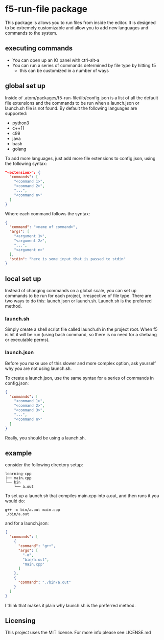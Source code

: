# f5-run-file package
This package is allows you to run files from inside the editor. It is designed to be extremely customizable and allow you to add new languages and commands to the system.

## executing commands
* You can open up an IO panel with ctrl-alt-a
* You can run a series of commands determined by file type by hitting f5
  * this can be customized in a number of ways

## global set up
Inside of .atom/packages/f5-run-file/lib/config.json is a list of all the default file extensions and the commands to be run when a launch.json or launch.sh file is not found. By default the following languages are supported:
* python3
* c++11
* c99
* java
* bash
* golang

To add more languages, just add more file extensions to config.json, using the following syntax:

```json
"<extension>": {
  "commands": [
    "<command 1>",
    "<command 2>",
    "...",
    "<command n>"
  ]
}
```

Where each command follows the syntax:

```json
{
  "command": "<name of command>",
  "args": [
    "<argument 1>",
    "<argument 2>",
    "...",
    "<argument n>"
  ],
  "stdin": "here is some input that is passed to stdin"
}
```

## local set up
Instead of changing commands on a global scale, you can set up commands to be run for each project, irrespective of file type. There are two ways to do this: launch.json or launch.sh. Launch.sh is the preferred method.

### launch.sh
Simply create a shell script file called launch.sh in the project root. When f5 is hit it will be run (using bash command, so there is no need for a shebang or executable perms).

### launch.json
Before you make use of this slower and more complex option, ask yourself why you are not using launch.sh.

To create a launch.json, use the same syntax for a series of commands in config.json:

```json
{
  "commands": [
    "<command 1>",
    "<command 2>",
    "<command 3>",
    "...",
    "<command n>"
  ]
}
```
Really, you should be using a launch.sh.


## example
consider the following directory setup:
```
learning-cpp
├── main.cpp
└── bin
    └── a.out
```
To set up a launch.sh that compiles main.cpp into a.out, and then runs it you would do:
```shell
g++ -o bin/a.out main.cpp
./bin/a.out
```

and for a launch.json:

```json
{
  "commands": [
    {
      "command": "g++",
      "args": [
        "-o",
        "bin/a.out",
        "main.cpp"
      ]
    },
    {
      "command": "./bin/a.out"
    }
  ]
}
```

I think that makes it plain why launch.sh is the preferred method.

## Licensing
This project uses the MIT license. For more info please see LICENSE.md

